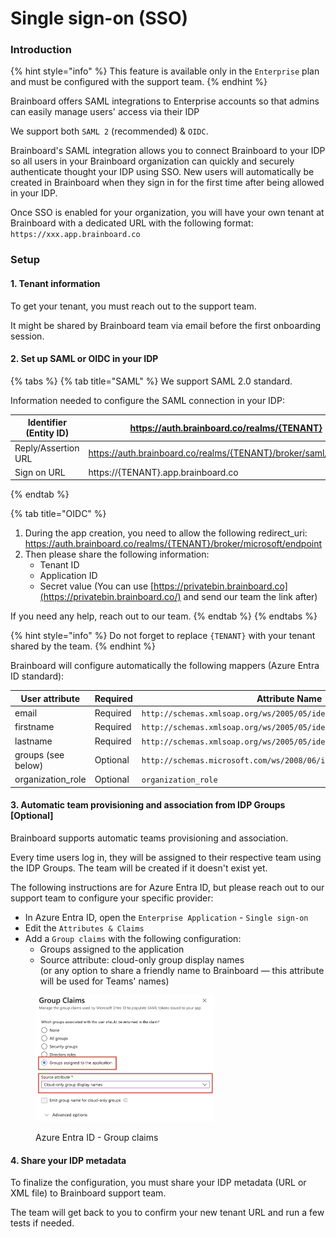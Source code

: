 # Single sign-on (SSO)

### Introduction

{% hint style="info" %}
This feature is available only in the `Enterprise` plan and must be configured with the support team.
{% endhint %}

Brainboard offers SAML integrations to Enterprise accounts so that admins can easily manage users' access via their IDP

We support both `SAML 2` (recommended) & `OIDC`.

Brainboard's SAML integration allows you to connect Brainboard to your IDP so all users in your Brainboard organization can quickly and securely authenticate thought your IDP using SSO. New users will automatically be created in Brainboard when they sign in for the first time after being allowed in your IDP.



Once SSO is enabled for your organization, you will have your own tenant at Brainboard with a dedicated URL with the following format: `https://xxx.app.brainboard.co`

### Setup

#### 1. Tenant information

To get your tenant, you must reach out to the support team.

It might be shared by Brainboard team via email before the first onboarding session.

#### 2. Set up SAML or OIDC in your IDP

{% tabs %}
{% tab title="SAML" %}
We support SAML 2.0 standard.

Information needed to configure the SAML connection in your IDP:

| Identifier (Entity ID) | https://auth.brainboard.co/realms/{TENANT}                      |
| ---------------------- | --------------------------------------------------------------- |
| Reply/Assertion URL    | https://auth.brainboard.co/realms/{TENANT}/broker/saml/endpoint |
| Sign on URL            | https://{TENANT}.app.brainboard.co                              |
{% endtab %}

{% tab title="OIDC" %}


1. During the app creation, you need to allow the following redirect\_uri: https://auth.brainboard.co/realms/{TENANT}/broker/microsoft/endpoint
2. Then please share the following information:
   * Tenant ID
   * Application ID
   * Secret value (You can use [https://privatebin.brainboard.co](https://privatebin.brainboard.co/) and send our team the link after)

If you need any help, reach out to our team.
{% endtab %}
{% endtabs %}

{% hint style="info" %}
Do not forget to replace `{TENANT}` with your tenant shared by the team.
{% endhint %}

Brainboard will configure automatically the following mappers (Azure Entra ID standard):

<table><thead><tr><th width="164.4921875">User attribute</th><th width="97.78125">Required</th><th width="599.6875">Attribute Name</th></tr></thead><tbody><tr><td>email</td><td>Required</td><td><code>http://schemas.xmlsoap.org/ws/2005/05/identity/claims/emailaddress</code></td></tr><tr><td>firstname</td><td>Required</td><td><code>http://schemas.xmlsoap.org/ws/2005/05/identity/claims/givenname</code></td></tr><tr><td>lastname</td><td>Required</td><td><code>http://schemas.xmlsoap.org/ws/2005/05/identity/claims/surname</code></td></tr><tr><td>groups (see below)</td><td>Optional</td><td><code>http://schemas.microsoft.com/ws/2008/06/identity/claims/groups</code></td></tr><tr><td>organization_role</td><td>Optional</td><td><code>organization_role</code></td></tr></tbody></table>

#### 3. Automatic team provisioning and association from IDP Groups \[Optional]

Brainboard supports automatic teams provisioning and association.

Every time users log in, they will be assigned to their respective team using the IDP Groups. The team will be created if it doesn't exist yet.

The following instructions are for Azure Entra ID, but please reach out to our support team to configure your specific provider:

* In Azure Entra ID, open the `Enterprise Application` - `Single sign-on`
* Edit the `Attributes & Claims`
* Add a `Group claims` with the following configuration:
  * Groups assigned to the application
  * Source attribute: cloud-only group display names\
    (or any option to share a friendly name to Brainboard — this attribute will be used for Teams' names)

<figure><img src="../../.gitbook/assets/OVHtI7BllCiMMMgv.png" alt="" width="285"><figcaption><p>Azure Entra ID - Group claims</p></figcaption></figure>

#### 4. Share your IDP metadata

To finalize the configuration, you must share your IDP metadata (URL or XML file) to Brainboard support team.

The team will get back to you to confirm your new tenant URL and run a few tests if needed.



